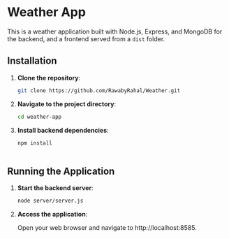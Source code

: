 # Weather App

This is a weather application built with Node.js, Express, and MongoDB for the backend, and a frontend served from a `dist` folder.

## Installation

1. **Clone the repository**:
   
   ```bash
   git clone https://github.com/RawabyRahal/Weather.git
3. **Navigate to the project directory**:
   
    ```bash
    cd weather-app
5. **Install backend dependencies**:
   
    ```bash
   npm install
  
## Running the Application
1. **Start the backend server**:
   
   ```bash
   node server/server.js
3. **Access the application**:
   
   Open your web browser and navigate to http://localhost:8585.
